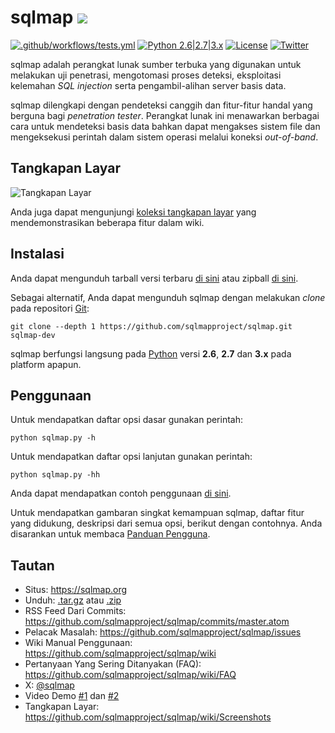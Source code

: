 # sqlmap ![](https://i.imgur.com/fe85aVR.png)

[![.github/workflows/tests.yml](https://github.com/sqlmapproject/sqlmap/actions/workflows/tests.yml/badge.svg)](https://github.com/sqlmapproject/sqlmap/actions/workflows/tests.yml) [![Python 2.6|2.7|3.x](https://img.shields.io/badge/python-2.6|2.7|3.x-yellow.svg)](https://www.python.org/) [![License](https://img.shields.io/badge/license-GPLv2-red.svg)](https://raw.githubusercontent.com/sqlmapproject/sqlmap/master/LICENSE) [![Twitter](https://img.shields.io/badge/twitter-@sqlmap-blue.svg)](https://twitter.com/sqlmap)

sqlmap adalah perangkat lunak sumber terbuka yang digunakan untuk melakukan uji penetrasi, mengotomasi proses deteksi, eksploitasi kelemahan _SQL injection_ serta pengambil-alihan server basis data.

sqlmap dilengkapi dengan pendeteksi canggih dan fitur-fitur handal yang berguna bagi _penetration tester_. Perangkat lunak ini menawarkan berbagai cara untuk mendeteksi basis data bahkan dapat mengakses sistem file dan mengeksekusi perintah dalam sistem operasi melalui koneksi _out-of-band_.

Tangkapan Layar
----

![Tangkapan Layar](https://raw.github.com/wiki/sqlmapproject/sqlmap/images/sqlmap_screenshot.png)

Anda juga dapat mengunjungi [koleksi tangkapan layar](https://github.com/sqlmapproject/sqlmap/wiki/Screenshots) yang mendemonstrasikan beberapa fitur dalam wiki.

Instalasi
----

Anda dapat mengunduh tarball versi terbaru [di sini](https://github.com/sqlmapproject/sqlmap/tarball/master) atau zipball [di sini](https://github.com/sqlmapproject/sqlmap/zipball/master).

Sebagai alternatif, Anda dapat mengunduh sqlmap dengan melakukan _clone_ pada repositori [Git](https://github.com/sqlmapproject/sqlmap):

    git clone --depth 1 https://github.com/sqlmapproject/sqlmap.git sqlmap-dev

sqlmap berfungsi langsung pada [Python](https://www.python.org/download/) versi **2.6**, **2.7** dan **3.x** pada platform apapun.

Penggunaan
----

Untuk mendapatkan daftar opsi dasar gunakan perintah:

    python sqlmap.py -h

Untuk mendapatkan daftar opsi lanjutan gunakan perintah:

    python sqlmap.py -hh

Anda dapat mendapatkan contoh penggunaan [di sini](https://asciinema.org/a/46601).

Untuk mendapatkan gambaran singkat kemampuan sqlmap, daftar fitur yang didukung, deskripsi dari semua opsi, berikut dengan contohnya. Anda disarankan untuk membaca [Panduan Pengguna](https://github.com/sqlmapproject/sqlmap/wiki/Usage).

Tautan
----

* Situs: https://sqlmap.org
* Unduh: [.tar.gz](https://github.com/sqlmapproject/sqlmap/tarball/master) atau [.zip](https://github.com/sqlmapproject/sqlmap/zipball/master)
* RSS Feed Dari Commits: https://github.com/sqlmapproject/sqlmap/commits/master.atom
* Pelacak Masalah: https://github.com/sqlmapproject/sqlmap/issues
* Wiki Manual Penggunaan: https://github.com/sqlmapproject/sqlmap/wiki
* Pertanyaan Yang Sering Ditanyakan (FAQ): https://github.com/sqlmapproject/sqlmap/wiki/FAQ
* X: [@sqlmap](https://twitter.com/sqlmap)
* Video Demo [#1](https://www.youtube.com/user/inquisb/videos) dan [#2](https://www.youtube.com/user/stamparm/videos)
* Tangkapan Layar: https://github.com/sqlmapproject/sqlmap/wiki/Screenshots
